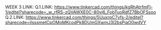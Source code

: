 WEEK 3 LINK:
Q.1.LINK:
https://www.tinkercad.com/things/kgRhAtrfmFl-1/editel?sharecode=_w_rfRS-zQVAWXE0C-80vj6_FobTuoRdfZ7BbOFSsoo
Q.2.LINK:
https://www.tinkercad.com/things/5UuxrpC7yfs-2/editel?sharecode=ilsssmetCpOMoMKcodPk8DUmGXwmJ3l2bsPiaO0wdVY